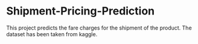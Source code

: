 # Shipment-Pricing-Prediction
This project predicts the fare charges for the shipment of the product. The dataset has been taken from kaggle.

